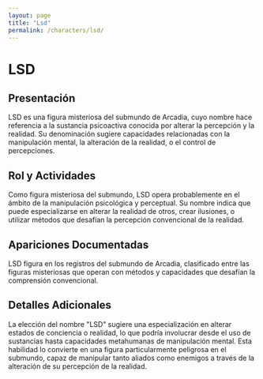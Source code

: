 ```yaml
---
layout: page
title: "Lsd"
permalink: /characters/lsd/
---
```


# LSD

## Presentación
LSD es una figura misteriosa del submundo de Arcadia, cuyo nombre hace referencia a la sustancia psicoactiva conocida por alterar la percepción y la realidad. Su denominación sugiere capacidades relacionadas con la manipulación mental, la alteración de la realidad, o el control de percepciones.

## Rol y Actividades
Como figura misteriosa del submundo, LSD opera probablemente en el ámbito de la manipulación psicológica y perceptual. Su nombre indica que puede especializarse en alterar la realidad de otros, crear ilusiones, o utilizar métodos que desafían la percepción convencional de la realidad.

## Apariciones Documentadas
LSD figura en los registros del submundo de Arcadia, clasificado entre las figuras misteriosas que operan con métodos y capacidades que desafían la comprensión convencional.

## Detalles Adicionales
La elección del nombre "LSD" sugiere una especialización en alterar estados de conciencia o realidad, lo que podría involucrar desde el uso de sustancias hasta capacidades metahumanas de manipulación mental. Esta habilidad lo convierte en una figura particularmente peligrosa en el submundo, capaz de manipular tanto aliados como enemigos a través de la alteración de su percepción de la realidad.